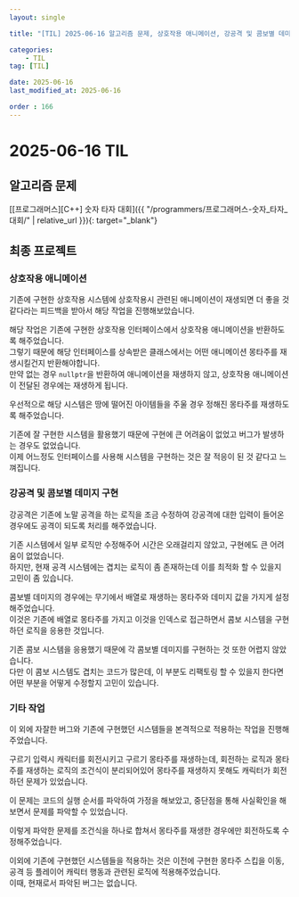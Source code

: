 ```yaml
---
layout: single

title: "[TIL] 2025-06-16 알고리즘 문제, 상호작용 애니메이션, 강공격 및 콤보별 데미지, 기타 작업"

categories:
    - TIL
tag: [TIL]

date: 2025-06-16
last_modified_at: 2025-06-16

order : 166
---
```


# 2025-06-16 TIL

## 알고리즘 문제


[[프로그래머스][C++] 숫자 타자 대회]({{ "/programmers/프로그래머스-숫자_타자_대회/" | relative_url }}){: target="_blank"}

## 최종 프로젝트

### 상호작용 애니메이션

기존에 구현한 상호작용 시스템에 상호작용시 관련된 애니메이션이 재생되면 더 좋을 것 같다라는 피드백을 받아서 해당 작업을 진행해보았습니다.

해당 작업은 기존에 구현한 상호작용 인터페이스에서 상호작용 애니메이션을 반환하도록 해주었습니다.  
그렇기 때문에 해당 인터페이스를 상속받은 클래스에서는 어떤 애니메이션 몽타주를 재생시킬건지 반환해야합니다.  
만약 없는 경우 `nullptr`을 반환하여 애니메이션을 재생하지 않고, 상호작용 애니메이션이 전달된 경우에는 재생하게 됩니다.

우선적으로 해당 시스템은 땅에 떨어진 아이템들을 주울 경우 정해진 몽타주를 재생하도록 해주었습니다.

기존에 잘 구현한 시스템을 활용했기 때문에 구현에 큰 어려움이 없었고 버그가 발생하는 경우도 없었습니다.  
이제 어느정도 인터페이스를 사용해 시스템을 구현하는 것은 잘 적응이 된 것 같다고 느껴집니다.

### 강공격 및 콤보별 데미지 구현

강공격은 기존에 노말 공격을 하는 로직을 조금 수정하여 강공격에 대한 입력이 들어온 경우에도 공격이 되도록 처리를 해주었습니다.

기존 시스템에서 일부 로직만 수정해주어 시간은 오래걸리지 않았고, 구현에도 큰 어려움이 없었습니다.  
하지만, 현재 공격 시스템에는 겹치는 로직이 좀 존재하는데 이를 최적화 할 수 있을지 고민이 좀 있습니다.

콤보별 데미지의 경우에는 무기에서 배열로 재생하는 몽타주와 데미지 값을 가지게 설정해주었습니다.  
이것은 기존에 배열로 몽타주를 가지고 이것을 인덱스로 접근하면서 콤보 시스템을 구현하던 로직을 응용한 것입니다.

기존 콤보 시스템을 응용했기 때문에 각 콤보별 데미지를 구현하는 것 또한 어렵지 않았습니다.  
다만 이 콤보 시스템도 겹치는 코드가 많은데, 이 부분도 리팩토링 할 수 있을지 한다면 어떤 부분을 어떻게 수정할지 고민이 있습니다.

### 기타 작업

이 외에 자잘한 버그와 기존에 구현했던 시스템들을 본격적으로 적용하는 작업을 진행해주었습니다.

구르기 입력시 캐릭터를 회전시키고 구르기 몽타주를 재생하는데, 회전하는 로직과 몽타주를 재생하는 로직의 조건식이 분리되어있어 몽타주를 재생하지 못해도 캐릭터가 회전하던 문제가 있었습니다.

이 문제는 코드의 실행 순서를 파악하여 가정을 해보았고, 중단점을 통해 사실확인을 해보면서 문제를 파악할 수 있었습니다.

이렇게 파악한 문제를 조건식을 하나로 합쳐서 몽타주를 재생한 경우에만 회전하도록 수정해주었습니다.

이외에 기존에 구현했던 시스템들을 적용하는 것은 이전에 구현한 몽타주 스킵을 이동, 공격 등 플레이어 캐릭터 행동과 관련된 로직에 적용해주었습니다.  
이때, 현재로서 파악된 버그는 없습니다.